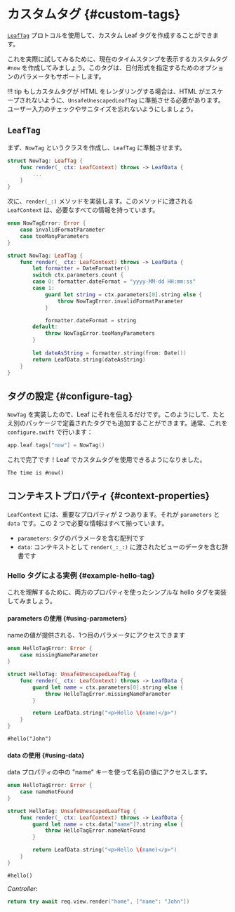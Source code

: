 # カスタムタグ {#custom-tags}

[`LeafTag`](https://api.vapor.codes/leafkit/documentation/leafkit/leaftag) プロトコルを使用して、カスタム Leaf タグを作成することができます。

これを実際に試してみるために、現在のタイムスタンプを表示するカスタムタグ `#now` を作成してみましょう。このタグは、日付形式を指定するためのオプションのパラメータもサポートします。

!!! tip
	もしカスタムタグが HTML をレンダリングする場合は、HTML がエスケープされないように、`UnsafeUnescapedLeafTag` に準拠させる必要があります。ユーザー入力のチェックやサニタイズを忘れないようにしましょう。

## `LeafTag`

まず、`NowTag` というクラスを作成し、`LeafTag` に準拠させます。

```swift
struct NowTag: LeafTag {
    func render(_ ctx: LeafContext) throws -> LeafData {
        ...
    }
}
```

次に、`render(_:)` メソッドを実装します。このメソッドに渡される `LeafContext` は、必要なすべての情報を持っています。

```swift
enum NowTagError: Error {
    case invalidFormatParameter
    case tooManyParameters
}

struct NowTag: LeafTag {
    func render(_ ctx: LeafContext) throws -> LeafData {
        let formatter = DateFormatter()
        switch ctx.parameters.count {
        case 0: formatter.dateFormat = "yyyy-MM-dd HH:mm:ss"
        case 1:
            guard let string = ctx.parameters[0].string else {
                throw NowTagError.invalidFormatParameter
            }

            formatter.dateFormat = string
        default:
            throw NowTagError.tooManyParameters
	    }
    
        let dateAsString = formatter.string(from: Date())
        return LeafData.string(dateAsString)
    }
}
```

## タグの設定 {#configure-tag}

`NowTag` を実装したので、Leaf にそれを伝えるだけです。このようにして、たとえ別のパッケージで定義されたタグでも追加することができます。通常、これを `configure.swift` で行います：

```swift
app.leaf.tags["now"] = NowTag()
```

これで完了です！Leaf でカスタムタグを使用できるようになりました。

```leaf
The time is #now()
```

## コンテキストプロパティ {#context-properties}

`LeafContext` には、重要なプロパティが 2 つあります。それが `parameters` と `data` です。この 2 つで必要な情報はすべて揃っています。

- `parameters`: タグのパラメータを含む配列です
- `data`: コンテキストとして `render(_:_:)` に渡されたビューのデータを含む辞書です

### Hello タグによる実例 {#example-hello-tag}

これを理解するために、両方のプロパティを使ったシンプルな hello タグを実装してみましょう。

#### parameters の使用 {#using-parameters}

nameの値が提供される、1つ目のパラメータにアクセスできます

```swift
enum HelloTagError: Error {
    case missingNameParameter
}

struct HelloTag: UnsafeUnescapedLeafTag {
    func render(_ ctx: LeafContext) throws -> LeafData {
        guard let name = ctx.parameters[0].string else {
            throw HelloTagError.missingNameParameter
        }

        return LeafData.string("<p>Hello \(name)</p>")
    }
}
```

```leaf
#hello("John")
```

#### data の使用 {#using-data}

data プロパティの中の "name" キーを使って名前の値にアクセスします。

```swift
enum HelloTagError: Error {
    case nameNotFound
}

struct HelloTag: UnsafeUnescapedLeafTag {
    func render(_ ctx: LeafContext) throws -> LeafData {
        guard let name = ctx.data["name"]?.string else {
            throw HelloTagError.nameNotFound
        }

        return LeafData.string("<p>Hello \(name)</p>")
    }
}
```

```leaf
#hello()
```

_Controller_:

```swift
return try await req.view.render("home", ["name": "John"])
```

